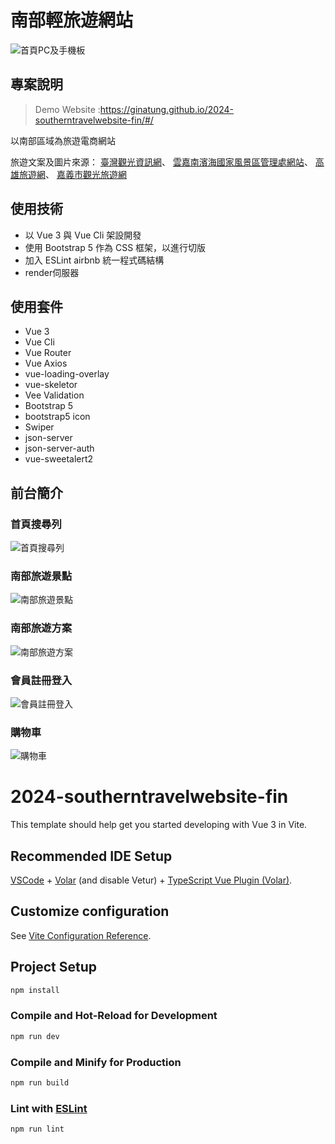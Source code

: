 # 南部輕旅遊網站
![首頁PC及手機板](https://github.com/GinaTung/2024-southerntravelwebsite-fin/assets/88545191/ad4aa3fc-1b63-412f-9cd1-77e3026b14dc)


## 專案說明
> Demo Website :https://ginatung.github.io/2024-southerntravelwebsite-fin/#/

以南部區域為旅遊電商網站

旅遊文案及圖片來源：
[臺灣觀光資訊網](https://www.taiwan.net.tw/)、
[雲嘉南濱海國家風景區管理處網站](https://www.swcoast-nsa.gov.tw/zh-tw)、
[高雄旅遊網](https://khh.travel/)、
[嘉義市觀光旅遊網](https://travel.chiayi.gov.tw/)

## 使用技術
- 以 Vue 3 與 Vue Cli 架設開發
- 使用 Bootstrap 5 作為 CSS 框架，以進行切版
- 加入 ESLint airbnb 統一程式碼結構
- render伺服器

## 使用套件
- Vue 3
- Vue Cli
- Vue Router
- Vue Axios
- vue-loading-overlay
- vue-skeletor
- Vee Validation
- Bootstrap 5
- bootstrap5 icon
- Swiper
- json-server
- json-server-auth 
- vue-sweetalert2

## 前台簡介
### 首頁搜尋列
![首頁搜尋列](https://github.com/GinaTung/2024-southerntravelwebsite-fin/assets/88545191/b6cf4ce4-64ee-4bba-8da5-3539f7cf6423)


### 南部旅遊景點
![南部旅遊景點](https://github.com/GinaTung/2024-southerntravelwebsite-fin/assets/88545191/0e62b9cc-963b-4d77-bf7e-08383acdc3bb)

### 南部旅遊方案
![南部旅遊方案](https://github.com/GinaTung/2024-southerntravelwebsite-fin/assets/88545191/64e23652-608e-4bc2-baad-0a8e0b0d181a)

### 會員註冊登入
![會員註冊登入](https://github.com/GinaTung/2024-southerntravelwebsite-fin/assets/88545191/c1576e0e-5828-4602-9a65-cdba8d2b4a37)

### 購物車
![購物車](https://github.com/GinaTung/2024-southerntravelwebsite-fin/assets/88545191/76c38ea5-0a78-42ed-a6ae-6eb4e1cc3019)


# 2024-southerntravelwebsite-fin
This template should help get you started developing with Vue 3 in Vite.

## Recommended IDE Setup

[VSCode](https://code.visualstudio.com/) + [Volar](https://marketplace.visualstudio.com/items?itemName=Vue.volar) (and disable Vetur) + [TypeScript Vue Plugin (Volar)](https://marketplace.visualstudio.com/items?itemName=Vue.vscode-typescript-vue-plugin).

## Customize configuration

See [Vite Configuration Reference](https://vitejs.dev/config/).

## Project Setup

```sh
npm install
```

### Compile and Hot-Reload for Development

```sh
npm run dev
```

### Compile and Minify for Production

```sh
npm run build
```

### Lint with [ESLint](https://eslint.org/)

```sh
npm run lint
```
